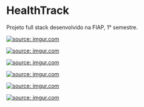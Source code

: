 # HealthTrack
Projeto full stack desenvolvido na FIAP, 1° semestre.

<a href="https://imgur.com/mzWm3nZ"><img src="https://i.imgur.com/mzWm3nZ.png" title="source: imgur.com" /></a>

<a href="https://imgur.com/adaSBk9"><img src="https://i.imgur.com/adaSBk9.png" title="source: imgur.com" /></a>

<a href="https://imgur.com/issOwlZ"><img src="https://i.imgur.com/issOwlZ.png" title="source: imgur.com" /></a>

<a href="https://imgur.com/UeZQabI"><img src="https://i.imgur.com/UeZQabI.png" title="source: imgur.com" /></a>

<a href="https://imgur.com/UwdqrHk"><img src="https://i.imgur.com/UwdqrHk.png" title="source: imgur.com" /></a>

<a href="https://imgur.com/2iJwWND"><img src="https://i.imgur.com/2iJwWND.png" title="source: imgur.com" /></a>
